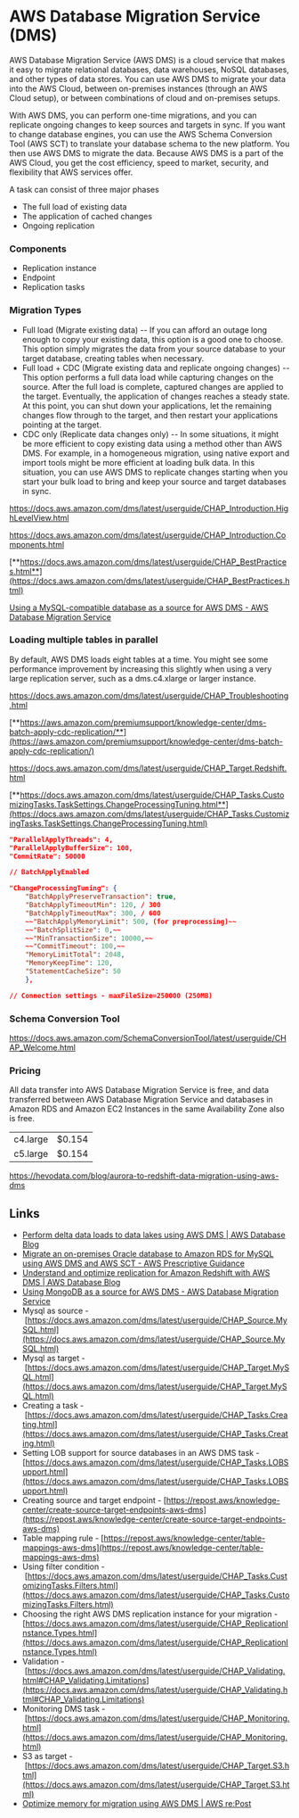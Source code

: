 # AWS Database Migration Service (DMS)

AWS Database Migration Service (AWS DMS) is a cloud service that makes it easy to migrate relational databases, data warehouses, NoSQL databases, and other types of data stores. You can use AWS DMS to migrate your data into the AWS Cloud, between on-premises instances (through an AWS Cloud setup), or between combinations of cloud and on-premises setups.

With AWS DMS, you can perform one-time migrations, and you can replicate ongoing changes to keep sources and targets in sync. If you want to change database engines, you can use the AWS Schema Conversion Tool (AWS SCT) to translate your database schema to the new platform. You then use AWS DMS to migrate the data. Because AWS DMS is a part of the AWS Cloud, you get the cost efficiency, speed to market, security, and flexibility that AWS services offer.

A task can consist of three major phases

- The full load of existing data
- The application of cached changes
- Ongoing replication

### Components

- Replication instance
- Endpoint
- Replication tasks

### Migration Types

- Full load (Migrate existing data) -- If you can afford an outage long enough to copy your existing data, this option is a good one to choose. This option simply migrates the data from your source database to your target database, creating tables when necessary.
- Full load + CDC (Migrate existing data and replicate ongoing changes) -- This option performs a full data load while capturing changes on the source. After the full load is complete, captured changes are applied to the target. Eventually, the application of changes reaches a steady state. At this point, you can shut down your applications, let the remaining changes flow through to the target, and then restart your applications pointing at the target.
- CDC only (Replicate data changes only) -- In some situations, it might be more efficient to copy existing data using a method other than AWS DMS. For example, in a homogeneous migration, using native export and import tools might be more efficient at loading bulk data. In this situation, you can use AWS DMS to replicate changes starting when you start your bulk load to bring and keep your source and target databases in sync.

https://docs.aws.amazon.com/dms/latest/userguide/CHAP_Introduction.HighLevelView.html

https://docs.aws.amazon.com/dms/latest/userguide/CHAP_Introduction.Components.html

[**https://docs.aws.amazon.com/dms/latest/userguide/CHAP_BestPractices.html**](https://docs.aws.amazon.com/dms/latest/userguide/CHAP_BestPractices.html)

[Using a MySQL-compatible database as a source for AWS DMS - AWS Database Migration Service](https://docs.aws.amazon.com/dms/latest/userguide/CHAP_Source.MySQL.html)

### Loading multiple tables in parallel

By default, AWS DMS loads eight tables at a time. You might see some performance improvement by increasing this slightly when using a very large replication server, such as a dms.c4.xlarge or larger instance.

https://docs.aws.amazon.com/dms/latest/userguide/CHAP_Troubleshooting.html

[**https://aws.amazon.com/premiumsupport/knowledge-center/dms-batch-apply-cdc-replication/**](https://aws.amazon.com/premiumsupport/knowledge-center/dms-batch-apply-cdc-replication/)

https://docs.aws.amazon.com/dms/latest/userguide/CHAP_Target.Redshift.html

[**https://docs.aws.amazon.com/dms/latest/userguide/CHAP_Tasks.CustomizingTasks.TaskSettings.ChangeProcessingTuning.html**](https://docs.aws.amazon.com/dms/latest/userguide/CHAP_Tasks.CustomizingTasks.TaskSettings.ChangeProcessingTuning.html)

```json
"ParallelApplyThreads": 4,
"ParallelApplyBufferSize": 100,
"CommitRate": 50000

// BatchApplyEnabled

"ChangeProcessingTuning": {
    "BatchApplyPreserveTransaction": true,
    "BatchApplyTimeoutMin": 120, / 300
    "BatchApplyTimeoutMax": 300, / 600
    ~~"BatchApplyMemoryLimit": 500, (for preprocessing)~~
    ~~"BatchSplitSize": 0,~~
    ~~"MinTransactionSize": 10000,~~
    ~~"CommitTimeout": 100,~~
    "MemoryLimitTotal": 2048,
    "MemoryKeepTime": 120,
    "StatementCacheSize": 50
    },

// Connection settings - maxFileSize=250000 (250MB)
```

### Schema Conversion Tool

https://docs.aws.amazon.com/SchemaConversionTool/latest/userguide/CHAP_Welcome.html

### Pricing

All data transfer into AWS Database Migration Service is free, and data transferred between AWS Database Migration Service and databases in Amazon RDS and Amazon EC2 Instances in the same Availability Zone also is free.

| | |
|---|---|
| c4.large | $0.154 |
| c5.large | $0.154 |

https://hevodata.com/blog/aurora-to-redshift-data-migration-using-aws-dms

## Links

- [Perform delta data loads to data lakes using AWS DMS | AWS Database Blog](https://aws.amazon.com/blogs/database/perform-delta-data-loads-to-data-lakes-using-aws-dms/)
- [Migrate an on-premises Oracle database to Amazon RDS for MySQL using AWS DMS and AWS SCT - AWS Prescriptive Guidance](https://docs.aws.amazon.com/prescriptive-guidance/latest/patterns/migrate-an-on-premises-oracle-database-to-amazon-rds-for-mysql-using-aws-dms-and-aws-sct.html)
- [Understand and optimize replication for Amazon Redshift with AWS DMS | AWS Database Blog](https://aws.amazon.com/blogs/database/understand-and-optimize-replication-for-amazon-redshift-with-aws-dms/)
- [Using MongoDB as a source for AWS DMS - AWS Database Migration Service](https://docs.aws.amazon.com/dms/latest/userguide/CHAP_Source.MongoDB.html)
- Mysql as source - [https://docs.aws.amazon.com/dms/latest/userguide/CHAP_Source.MySQL.html](https://docs.aws.amazon.com/dms/latest/userguide/CHAP_Source.MySQL.html)
- Mysql as target - [https://docs.aws.amazon.com/dms/latest/userguide/CHAP_Target.MySQL.html](https://docs.aws.amazon.com/dms/latest/userguide/CHAP_Target.MySQL.html)
- Creating a task - [https://docs.aws.amazon.com/dms/latest/userguide/CHAP_Tasks.Creating.html](https://docs.aws.amazon.com/dms/latest/userguide/CHAP_Tasks.Creating.html)
- Setting LOB support for source databases in an AWS DMS task -[https://docs.aws.amazon.com/dms/latest/userguide/CHAP_Tasks.LOBSupport.html](https://docs.aws.amazon.com/dms/latest/userguide/CHAP_Tasks.LOBSupport.html)
- Creating source and target endpoint - [https://repost.aws/knowledge-center/create-source-target-endpoints-aws-dms](https://repost.aws/knowledge-center/create-source-target-endpoints-aws-dms)
- Table mapping rule - [https://repost.aws/knowledge-center/table-mappings-aws-dms](https://repost.aws/knowledge-center/table-mappings-aws-dms)
- Using filter condition - [https://docs.aws.amazon.com/dms/latest/userguide/CHAP_Tasks.CustomizingTasks.Filters.html](https://docs.aws.amazon.com/dms/latest/userguide/CHAP_Tasks.CustomizingTasks.Filters.html)
- Choosing the right AWS DMS replication instance for your migration -[https://docs.aws.amazon.com/dms/latest/userguide/CHAP_ReplicationInstance.Types.html](https://docs.aws.amazon.com/dms/latest/userguide/CHAP_ReplicationInstance.Types.html)
- Validation - [https://docs.aws.amazon.com/dms/latest/userguide/CHAP_Validating.html#CHAP_Validating.Limitations](https://docs.aws.amazon.com/dms/latest/userguide/CHAP_Validating.html#CHAP_Validating.Limitations)
- Monitoring DMS task - [https://docs.aws.amazon.com/dms/latest/userguide/CHAP_Monitoring.html](https://docs.aws.amazon.com/dms/latest/userguide/CHAP_Monitoring.html)
- S3 as target - [https://docs.aws.amazon.com/dms/latest/userguide/CHAP_Target.S3.html](https://docs.aws.amazon.com/dms/latest/userguide/CHAP_Target.S3.html)
- [Optimize memory for migration using AWS DMS | AWS re:Post](https://repost.aws/knowledge-center/dms-memory-optimization)
